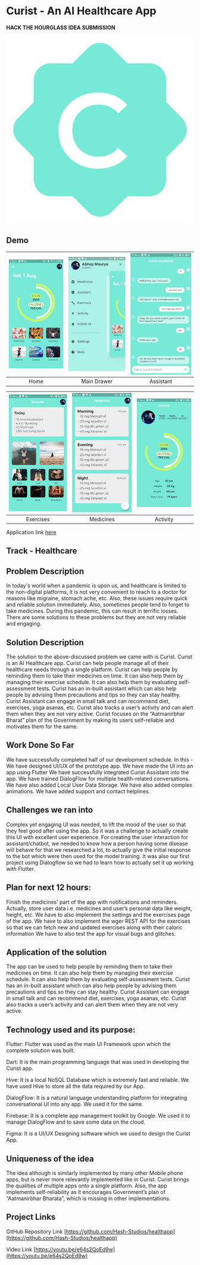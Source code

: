 # Curist - An AI Healthcare App

**HACK THE HOURGLASS**
**IDEA SUBMISSION**

![](assets/images/curist.png)

## Demo

| ![](demo/8.jpg) | ![](demo/7.jpg) | ![](demo/1.jpg) |
| :-------------: | :-------------:  | :-------------:  |
|     Home     |    Main Drawer    |    Assistant    |


| ![](demo/3.jpg) | ![](demo/4.jpg) | ![](demo/5.jpg) |
| :-------------:  | :-------------:  | :-------------:  |
|     Exercises       |     Medicines     |     Activity     |

Application link [here](demo/app-arm64-v8a-release.apk)
## Track - Healthcare

## Problem Description
In today's world when a pandemic is upon us, and healthcare is limited to the non-digital platforms, it is not very convenient to reach to a doctor for reasons like migraine, stomach ache, etc. Also, these issues require quick and reliable solution immediately.
Also, sometimes people tend to forget to take medicines. During this pandemic, this can result in terrific losses.
There are some solutions to these problems but they are not very reliable and engaging.

## Solution Description
The solution to the above-discussed problem we came with is Curist.
Curist is an AI Healthcare app.
Curist can help people manage all of their healthcare needs through a single platform. Curist can help people by reminding them to take their medicines on time. It can also help them by managing their exercise schedule. It can also help them by evaluating self-assessment tests. Curist has an in-built assistant which can also help people by advising them precautions and tips so they can stay healthy. Curist Assistant can engage in small talk and can recommend diet, exercises, yoga asanas, etc. Curist also tracks a user’s activity and can alert them when they are not very active.
Curist focuses on the “Aatmanirbhar Bharat” plan of the Government by making its users self-reliable and motivates them for the same.

## Work Done So Far
We have successfully completed half of our development schedule.
In this -
We have designed UI/UX of the prototype app.
We have made the UI into an app using Flutter
We have successfully integrated Curist Assistant into the app.
We have trained DialogFlow for multiple health-related conversations.
We have also added Local User Data Storage.
We have also added complex animations.
We have added support and contact helplines.

## Challenges we ran into
Complex yet engaging UI was needed, to lift the mood of the user so that they feel good after using the app. So it was a challenge to actually create this UI with excellent user experience.
For creating the user interaction for assistant/chatbot, we needed to know how a person having some disease will behave for that we researched a lot, to actually give the initial response to the bot which were then used for the model training.
It was also our first project using Dialogflow so we had to learn how to actually set it up working with Flutter.

## Plan for next 12 hours:
Finish the medicines’ part of the app with notifications and reminders. Actually, store user data i.e. medicines and user’s personal data like weight, height, etc.
We have to also implement the settings and the exercises page of the app.
We have to also implement the wger REST API for the exercises so that we can fetch new and updated exercises along with their caloric information
We have to also test the app for visual bugs and glitches.

## Application of the solution
The app can be used to help people by reminding them to take their medicines on time. It can also help them by managing their exercise schedule. It can also help them by evaluating self-assessment tests. Curist has an in-built assistant which can also help people by advising them precautions and tips so they can stay healthy. Curist Assistant can engage in small talk and can recommend diet, exercises, yoga asanas, etc. Curist also tracks a user’s activity and can alert them when they are not very active.

## Technology used and its purpose:
Flutter: Flutter was used as the main UI Framework upon which the complete solution was built.

Dart: It is the main programming language that was used in developing the Curist app.

Hive: It is a local NoSQL Database which is extremely fast and reliable. We have used Hive to store all the data required by our App.

DialogFlow: It is a natural language understanding platform for integrating conversational UI into any app. We used it for the same.

Firebase: It is a complete app management toolkit by Google. We used it to manage DialogFlow and to save some data on the cloud.

Figma: It is a UI/UX Designing software which we used to design the Curist App.

## Uniqueness of the idea
The idea although is similarly implemented by many other Mobile phone apps, but is never more relevantly implemented like in Curist. Curist brings the qualities of multiple apps onto a single platform.
Also, the app implements self-reliability as it encourages Government’s plan of “Aatmanirbhar Bharata”, which is missing in other implementations.

## Project Links

GitHub Repository Link
[https://github.com/Hash-Studios/healthapp](https://github.com/Hash-Studios/healthapp)

Video Link
[https://youtu.be/e64s2QoEd9w](https://youtu.be/e64s2QoEd9w)
